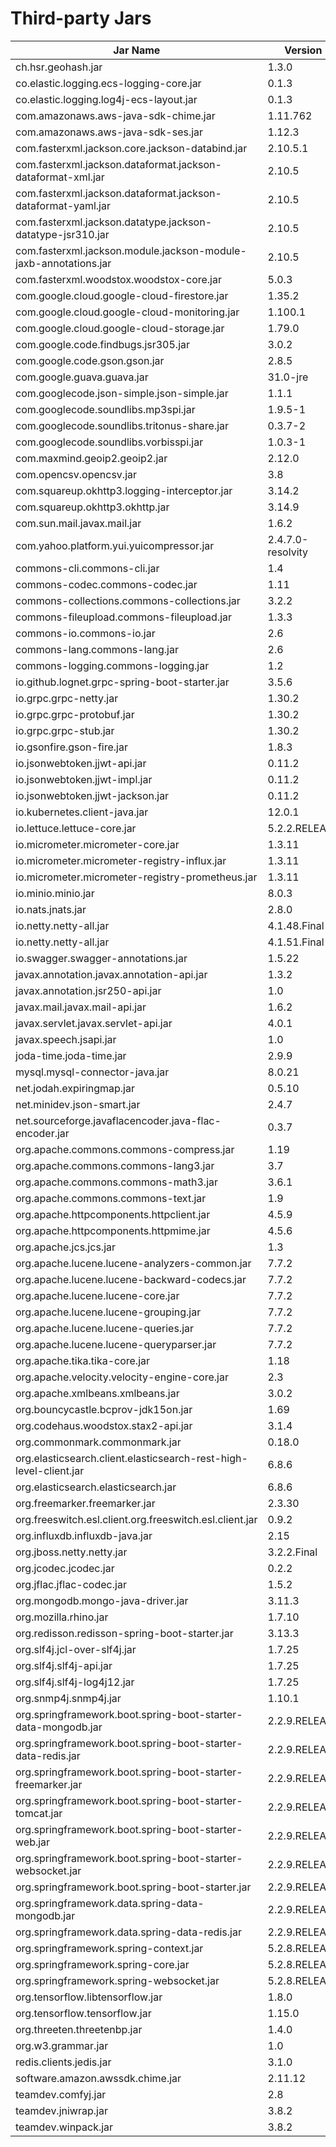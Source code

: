 # Third-party Jars

Jar Name|Version|Use
---|---|---
ch.hsr.geohash.jar | 1.3.0 | compile
co.elastic.logging.ecs-logging-core.jar | 0.1.3 | compile
co.elastic.logging.log4j-ecs-layout.jar | 0.1.3 | compile
com.amazonaws.aws-java-sdk-chime.jar | 1.11.762 | compile
com.amazonaws.aws-java-sdk-ses.jar | 1.12.3 | compile
com.fasterxml.jackson.core.jackson-databind.jar | 2.10.5.1 | compile
com.fasterxml.jackson.dataformat.jackson-dataformat-xml.jar | 2.10.5 | compile
com.fasterxml.jackson.dataformat.jackson-dataformat-yaml.jar | 2.10.5 | compile
com.fasterxml.jackson.datatype.jackson-datatype-jsr310.jar | 2.10.5 | compile
com.fasterxml.jackson.module.jackson-module-jaxb-annotations.jar | 2.10.5 | compile
com.fasterxml.woodstox.woodstox-core.jar | 5.0.3 | compile
com.google.cloud.google-cloud-firestore.jar | 1.35.2 | compile
com.google.cloud.google-cloud-monitoring.jar | 1.100.1 | compile
com.google.cloud.google-cloud-storage.jar | 1.79.0 | compile
com.google.code.findbugs.jsr305.jar | 3.0.2 | compile
com.google.code.gson.gson.jar | 2.8.5 | compile
com.google.guava.guava.jar | 31.0-jre | compile
com.googlecode.json-simple.json-simple.jar | 1.1.1 | compile
com.googlecode.soundlibs.mp3spi.jar | 1.9.5-1 | compile
com.googlecode.soundlibs.tritonus-share.jar | 0.3.7-2 | compile
com.googlecode.soundlibs.vorbisspi.jar | 1.0.3-1 | compile
com.maxmind.geoip2.geoip2.jar | 2.12.0 | compile
com.opencsv.opencsv.jar | 3.8 | compile
com.squareup.okhttp3.logging-interceptor.jar | 3.14.2 | compile
com.squareup.okhttp3.okhttp.jar | 3.14.9 | compile
com.sun.mail.javax.mail.jar | 1.6.2 | compile
com.yahoo.platform.yui.yuicompressor.jar | 2.4.7.0-resolvity | compile
commons-cli.commons-cli.jar | 1.4 | compile
commons-codec.commons-codec.jar | 1.11 | compile
commons-collections.commons-collections.jar | 3.2.2 | compile
commons-fileupload.commons-fileupload.jar | 1.3.3 | compile
commons-io.commons-io.jar | 2.6 | compile
commons-lang.commons-lang.jar | 2.6 | compile
commons-logging.commons-logging.jar | 1.2 | compile
io.github.lognet.grpc-spring-boot-starter.jar | 3.5.6 | compile
io.grpc.grpc-netty.jar | 1.30.2 | compile
io.grpc.grpc-protobuf.jar | 1.30.2 | compile
io.grpc.grpc-stub.jar | 1.30.2 | compile
io.gsonfire.gson-fire.jar | 1.8.3 | compile
io.jsonwebtoken.jjwt-api.jar | 0.11.2 | compile
io.jsonwebtoken.jjwt-impl.jar | 0.11.2 | compile
io.jsonwebtoken.jjwt-jackson.jar | 0.11.2 | compile
io.kubernetes.client-java.jar | 12.0.1 | compile
io.lettuce.lettuce-core.jar | 5.2.2.RELEASE | compile
io.micrometer.micrometer-core.jar | 1.3.11 | compile
io.micrometer.micrometer-registry-influx.jar | 1.3.11 | compile
io.micrometer.micrometer-registry-prometheus.jar | 1.3.11 | compile
io.minio.minio.jar | 8.0.3 | compile
io.nats.jnats.jar | 2.8.0 | compile
io.netty.netty-all.jar | 4.1.48.Final | compile
io.netty.netty-all.jar | 4.1.51.Final | compile
io.swagger.swagger-annotations.jar | 1.5.22 | compile
javax.annotation.javax.annotation-api.jar | 1.3.2 | compile
javax.annotation.jsr250-api.jar | 1.0 | compile
javax.mail.javax.mail-api.jar | 1.6.2 | compile
javax.servlet.javax.servlet-api.jar | 4.0.1 | provided
javax.speech.jsapi.jar | 1.0 | compile
joda-time.joda-time.jar | 2.9.9 | compile
mysql.mysql-connector-java.jar | 8.0.21 | compile
net.jodah.expiringmap.jar | 0.5.10 | compile
net.minidev.json-smart.jar | 2.4.7 | compile
net.sourceforge.javaflacencoder.java-flac-encoder.jar | 0.3.7 | compile
org.apache.commons.commons-compress.jar | 1.19 | compile
org.apache.commons.commons-lang3.jar | 3.7 | compile
org.apache.commons.commons-math3.jar | 3.6.1 | compile
org.apache.commons.commons-text.jar | 1.9 | compile
org.apache.httpcomponents.httpclient.jar | 4.5.9 | compile
org.apache.httpcomponents.httpmime.jar | 4.5.6 | compile
org.apache.jcs.jcs.jar | 1.3 | compile
org.apache.lucene.lucene-analyzers-common.jar | 7.7.2 | compile
org.apache.lucene.lucene-backward-codecs.jar | 7.7.2 | compile
org.apache.lucene.lucene-core.jar | 7.7.2 | compile
org.apache.lucene.lucene-grouping.jar | 7.7.2 | compile
org.apache.lucene.lucene-queries.jar | 7.7.2 | compile
org.apache.lucene.lucene-queryparser.jar | 7.7.2 | compile
org.apache.tika.tika-core.jar | 1.18 | compile
org.apache.velocity.velocity-engine-core.jar | 2.3 | compile
org.apache.xmlbeans.xmlbeans.jar | 3.0.2 | compile
org.bouncycastle.bcprov-jdk15on.jar | 1.69 | compile
org.codehaus.woodstox.stax2-api.jar | 3.1.4 | compile
org.commonmark.commonmark.jar | 0.18.0 | compile
org.elasticsearch.client.elasticsearch-rest-high-level-client.jar | 6.8.6 | compile
org.elasticsearch.elasticsearch.jar | 6.8.6 | compile
org.freemarker.freemarker.jar | 2.3.30 | compile
org.freeswitch.esl.client.org.freeswitch.esl.client.jar | 0.9.2 | compile
org.influxdb.influxdb-java.jar | 2.15 | compile
org.jboss.netty.netty.jar | 3.2.2.Final | compile
org.jcodec.jcodec.jar | 0.2.2 | compile
org.jflac.jflac-codec.jar | 1.5.2 | compile
org.mongodb.mongo-java-driver.jar | 3.11.3 | compile
org.mozilla.rhino.jar | 1.7.10 | compile
org.redisson.redisson-spring-boot-starter.jar | 3.13.3 | compile
org.slf4j.jcl-over-slf4j.jar | 1.7.25 | compile
org.slf4j.slf4j-api.jar | 1.7.25 | compile
org.slf4j.slf4j-log4j12.jar | 1.7.25 | runtime
org.snmp4j.snmp4j.jar | 1.10.1 | compile
org.springframework.boot.spring-boot-starter-data-mongodb.jar | 2.2.9.RELEASE | compile
org.springframework.boot.spring-boot-starter-data-redis.jar | 2.2.9.RELEASE | compile
org.springframework.boot.spring-boot-starter-freemarker.jar | 2.2.9.RELEASE | compile
org.springframework.boot.spring-boot-starter-tomcat.jar | 2.2.9.RELEASE | provided
org.springframework.boot.spring-boot-starter-web.jar | 2.2.9.RELEASE | compile
org.springframework.boot.spring-boot-starter-websocket.jar | 2.2.9.RELEASE | compile
org.springframework.boot.spring-boot-starter.jar | 2.2.9.RELEASE | compile
org.springframework.data.spring-data-mongodb.jar | 2.2.9.RELEASE | compile
org.springframework.data.spring-data-redis.jar | 2.2.9.RELEASE | compile
org.springframework.spring-context.jar | 5.2.8.RELEASE | compile
org.springframework.spring-core.jar | 5.2.8.RELEASE | compile
org.springframework.spring-websocket.jar | 5.2.8.RELEASE | compile
org.tensorflow.libtensorflow.jar | 1.8.0 | compile
org.tensorflow.tensorflow.jar | 1.15.0 | compile
org.threeten.threetenbp.jar | 1.4.0 | compile
org.w3.grammar.jar | 1.0 | compile
redis.clients.jedis.jar | 3.1.0 | compile
software.amazon.awssdk.chime.jar | 2.11.12 | compile
teamdev.comfyj.jar | 2.8 | compile
teamdev.jniwrap.jar | 3.8.2 | compile
teamdev.winpack.jar | 3.8.2 | compile
